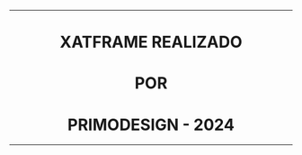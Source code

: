 <hr>
<h1 align="center">XATFRAME REALIZADO</h1>
<h1 align="center">POR</h1>
<h1 align="center">PRIMODESIGN - 2024</h1>
<hr>
